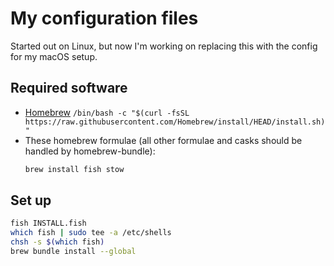 # My configuration files

Started out on Linux, but now I'm working on replacing this with the config for my macOS setup.

## Required software
* [Homebrew](https://brew.sh/)
  `/bin/bash -c "$(curl -fsSL https://raw.githubusercontent.com/Homebrew/install/HEAD/install.sh)"`
* These homebrew formulae (all other formulae and casks should be handled by homebrew-bundle):
  ```bash
  brew install fish stow
  ```

## Set up
```bash
fish INSTALL.fish
which fish | sudo tee -a /etc/shells
chsh -s $(which fish)
brew bundle install --global
```
